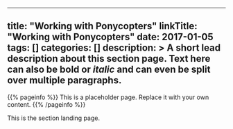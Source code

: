 
---
title: "Working with Ponycopters"
linkTitle: "Working with Ponycopters"
date: 2017-01-05
tags: []
categories: []
description: >
  A short lead description about this section page. Text here can also be **bold** or _italic_ and can even be split over multiple paragraphs.
---

{{% pageinfo %}}
This is a placeholder page. Replace it with your own content.
{{% /pageinfo %}}


This is the section landing page.

